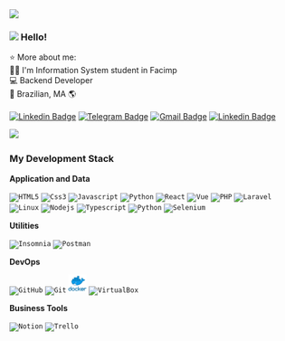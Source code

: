 <p>
  <a href="https://github.com/anuraghazra/github-readme-stats">
    <img
      align="center"
      src="https://github-readme-stats.vercel.app/api/top-langs/?username=gustavo3g&count_private=true&layout=compact&theme=dark&custom_title=Linguagens%20Mais%20Usadas"
    />
  </a>
</p>

### <img src="https://media.giphy.com/media/hvRJCLFzcasrR4ia7z/giphy.gif" width="30px"> Hello!
⭐ More about me: <br>
  👨‍🎓 I'm Information System student in Facimp <br>
  💻 Backend Developer <br>
  🏡 Brazilian, MA 🌎 <br>
<br>
[![Linkedin Badge](https://img.shields.io/badge/-Instagram-purple?style=flat-square&logo=Instagram&logoColor=white&link=https://www.instagram.com/gutzbs/)](https://www.instagram.com/gutzbs/)
[![Telegram Badge](https://img.shields.io/badge/-Telegram-1ca0f1?style=flat-square&labelColor=1ca0f1&logo=telegram&logoColor=white&link=https://t.me/gutzbs/)](https://t.me/gutzbs/)
[![Gmail Badge](https://img.shields.io/badge/-Gmail-c14438?style=flat-square&logo=Gmail&logoColor=white&link=mailto:contato.gurustavo@gmail.com)](mailto:contato.gurustavo@gmail.com)
[![Linkedin Badge](https://img.shields.io/badge/-Gustavo-6633cc?style=flat-square&logo=Linkedin&logoColor=white&link=https://www.linkedin.com/in/gustavo3g)](https://www.linkedin.com/in/gustavo3g/) 

![](https://komarev.com/ghpvc/?username=gustavo3g&color=blue&style=plastic&label=Visualiza%C3%A7%C3%B5es)
### My Development Stack

**Application and Data**
<br/>

<code><img height="32" src="https://upload.wikimedia.org/wikipedia/commons/thumb/3/38/HTML5_Badge.svg/600px-HTML5_Badge.svg.png" alt="HTML5"/></code>
<code><img height="32" src="https://cdn.iconscout.com/icon/free/png-512/css3-9-1175237.png" alt="Css3"/></code>
<code><img height="32" src="https://tadeuesteves.files.wordpress.com/2014/01/javascript-logo.png" alt="Javascript"/></code>
<code><img height="32" src="https://upload.wikimedia.org/wikipedia/commons/thumb/b/b2/Bootstrap_logo.svg/1200px-Bootstrap_logo.svg.png" alt="Python" /></code>
<code><img height="32" src="https://cdn4.iconfinder.com/data/icons/logos-3/600/React.js_logo-512.png" alt="React" /></code>
<code><img height="32" src="https://img2.gratispng.com/20180718/cbh/kisspng-vue-js-javascript-library-angularjs-react-vue-js-5b4ebe1bc45884.1915769815318871318042.jpg" alt="Vue"/></code>
<code><img height="32" src="https://upload.wikimedia.org/wikipedia/commons/2/27/PHP-logo.svg" alt="PHP" width="50"/></code>
<code><img height="32" src="https://upload.wikimedia.org/wikipedia/commons/thumb/9/9a/Laravel.svg/1200px-Laravel.svg.png" alt="Laravel"/></code>
<code><img height="32" src="https://upload.wikimedia.org/wikipedia/commons/thumb/3/35/Tux.svg/1200px-Tux.svg.png" alt="Linux"/></code>
<code><img height="32" src="https://cdn.iconscout.com/icon/free/png-256/node-js-1174925.png" alt="Nodejs"/></code>
<code><img height="32" src="https://images.ctfassets.net/89x9qkiaqmsu/7hiFIqtipVoEaLsPe1Bbm2/1202cc7c41cca671d0c6e95f0c0fb320/ts.png" alt="Typescript"/></code>
<code><img height="32" src="https://upload.wikimedia.org/wikipedia/commons/thumb/c/c3/Python-logo-notext.svg/768px-Python-logo-notext.svg.png" alt="Python" /></code>
<code><img height="32" src="https://upload.wikimedia.org/wikipedia/commons/thumb/d/d5/Selenium_Logo.png/1200px-Selenium_Logo.png" alt="Selenium" /></code>

**Utilities**

<code><img height="32" src="https://dashboard.snapcraft.io/site_media/appmedia/2018/04/twitter-card-icon.png" alt="Insomnia"/></code>
<code><img height="32" src="https://user-images.githubusercontent.com/2676579/34940598-17cc20f0-f9be-11e7-8c6d-f0190d502d64.png" alt="Postman"/></code>

**DevOps**

<code><img height="32" src="https://cdn3.iconfinder.com/data/icons/inficons/512/github.png" alt="GitHub"/></code>
<code><img height="32" src="https://git-scm.com/images/logos/downloads/Git-Icon-1788C.png" alt="Git"/></code>
<code><img height="32" src="https://raw.githubusercontent.com/github/explore/80688e429a7d4ef2fca1e82350fe8e3517d3494d/topics/docker/docker.png" alt="Docker"/></code>
<code><img height="32" src="https://trickdroid.org/wp-content/uploads/2019/12/Conhecendo-o-VirtualBox-definicao-funcoes-pontos-fortes-e-pontos-fracos.png" alt="VirtualBox"/></code>

**Business Tools**

<code><img height="32" src="https://cdn.iconscout.com/icon/free/png-512/notion-1693557-1442598.png" alt="Notion"/></code>
<code><img height="32" src="https://cdn.iconscout.com/icon/free/png-512/trello-6-569395.png" alt="Trello"/></code>

<!--
**Gustavo3g/Gustavo3g** is a ✨ _special_ ✨ repository because its `README.md` (this file) appears on your GitHub profile.
